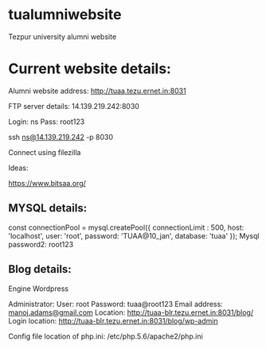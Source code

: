 # tualumniwebsite
Tezpur university alumni website

# Current website details:

Alumni website address:
 http://tuaa.tezu.ernet.in:8031

FTP server details:
14.139.219.242:8030

Login: ns
Pass: root123

ssh ns@14.139.219.242 -p 8030

Connect using filezilla

Ideas:

https://www.bitsaa.org/


## MYSQL details:
const connectionPool = mysql.createPool({
    connectionLimit : 500,
    host: 'localhost',
    user: 'root',
    password: 'TUAA@10_jan',
    database: 'tuaa'
});
Mysql password2: root123

## Blog details:
Engine Wordpress

Administrator:
User: root
Password: tuaa@root123
Email address: manoj.adams@gmail.com
Location: http://tuaa-blr.tezu.ernet.in:8031/blog/
Login location: http://tuaa-blr.tezu.ernet.in:8031/blog/wp-admin

Config file location of php.ini: /etc/php.5.6/apache2/php.ini
